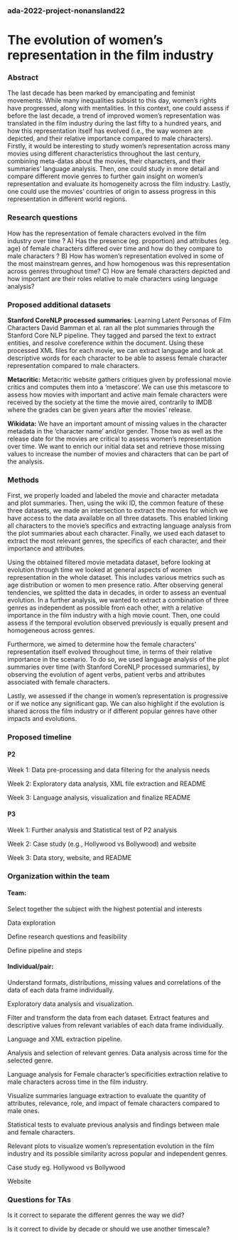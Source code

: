 ### ada-2022-project-nonansland22

# The evolution of women’s representation in the film industry

### Abstract 
The last decade has been marked by emancipating and feminist movements. While many inequalities subsist to this day, women’s rights have progressed, along with mentalities. In this context, one could assess if before the last decade, a trend of improved women’s representation was translated in the film industry during the last fifty to a hundred years, and how this representation itself has evolved (i.e., the way women are depicted, and their relative importance compared to male characters). Firstly, it would be interesting to study women’s representation across many movies using different characteristics throughout the last century, combining meta-datas about the movies, their characters, and their summaries’ language analysis. Then, one could study in more detail and compare different movie genres to further gain insight on women’s representation and evaluate its homogeneity across the film industry. Lastly, one could use the movies’ countries of origin to assess progress in this representation in different world regions.

 ### Research questions
How has the representation of female characters evolved in the film industry over time ? 
A) Has the presence (eg. proportion) and attributes (eg. age) of female characters differed over time and how do they compare to male characters ?
B) How has women’s representation evolved in some of the most mainstream genres, and how homogenous was this representation across genres throughout time? 
C) How are female characters depicted and how important are their roles relative to male characters using language analysis?
 
### Proposed additional datasets
 
**Stanford CoreNLP processed summaries**: Learning Latent Personas of Film Characters David Bamman et al. ran all the plot summaries through the Stanford Core NLP pipeline. They tagged and parsed the text to extract entities, and resolve coreference within the document. Using these processed XML files for each movie, we can extract language and look at descriptive words for each character to be able to assess female character representation compared to male characters. 
 
**Metacritic:** Metacritic website gathers critiques given by professional movie critics and computes them into a ‘metascore’. We can use this metascore to assess how movies with important and active main female characters were received by the society at the time the movie aired, contrarily to IMDB where the grades can be given years after the movies’ release.
 
**Wikidata:** We have an important amount of missing values in the character metadata in the ‘character name’ and/or gender. Those two as well as the release date for the movies are critical to assess women’s representation over time. We want to enrich our initial data set and retrieve those missing values to increase the number of movies and characters that can be part of the analysis. 
 
 
### Methods
 
First, we properly loaded and labeled the movie and character metadata and plot summaries. Then, using the wiki ID, the common feature of these three datasets, we made an intersection to extract the movies for which we have access to the data available on all three datasets. This enabled linking all characters to the movie’s specifics and extracting language analysis from the plot summaries about each character. Finally, we used each dataset to extract the most relevant genres, the specifics of each character, and their importance and attributes. 
 
Using the obtained filtered movie metadata dataset, before looking at evolution through time we looked at general aspects of women representation in the whole dataset. This includes various metrics such as age distribution or women to men presence ratio. After observing general tendencies, we splitted the data in decades, in order to assess an eventual evolution. In a further analysis, we wanted to extract a combination of three genres as independent as possible from each other, with a relative importance in the film industry with a high movie count. Then, one could assess if the temporal evolution observed previously is equally present and homogeneous across genres.
 
Furthermore, we aimed to determine how the female characters' representation itself evolved throughout time, in terms of their relative importance in the scenario. To do so, we used language analysis of the plot summaries over time (with Stanford CoreNLP processed summaries), by observing the evolution of agent verbs, patient verbs and attributes associated with female characters. 
 
Lastly, we assessed if the change in women’s representation is progressive or if we notice any significant gap. We can also highlight if the evolution is shared across the film industry or if different popular genres have other impacts and evolutions. 
 
 
 
 
 
 
### Proposed timeline
 
#### P2
Week 1: Data pre-processing and data filtering for the analysis needs

Week 2: Exploratory data analysis, XML file extraction and README

Week 3: Language analysis, visualization and finalize README
 
#### P3
Week 1: Further analysis and Statistical test of P2 analysis 

Week 2: Case study (e.g., Hollywood vs Bollywood) and website

Week 3: Data story, website, and README
 
 
### Organization within the team
 
#### Team:
Select together the subject with the highest potential and interests

Data exploration 

Define research questions and feasibility

Define pipeline and steps
 
#### Individual/pair:
Understand formats, distributions, missing values and correlations of the data of each data frame individually.

Exploratory data analysis and visualization.

Filter and transform the data from each dataset. Extract features and descriptive values from relevant variables of each data frame individually.

Language and XML extraction pipeline.

Analysis and selection of relevant genres. Data analysis across time  for the selected genre.

Language analysis for Female character’s specificities extraction relative to male characters across time in the film industry.

Visualize summaries language extraction to evaluate the quantity of attributes, relevance, role, and impact of female characters compared to male ones.

Statistical tests to evaluate previous analysis and findings between male and female characters.

Relevant plots to visualize women’s representation evolution in the film industry and its possible similarity across popular and independent genres.

Case study eg. Hollywood vs Bollywood 

Website
 
 
 
### Questions for TAs
 
Is it correct to separate the different genres the way we did? 

Is it correct to divide by decade or should we use another timescale?


